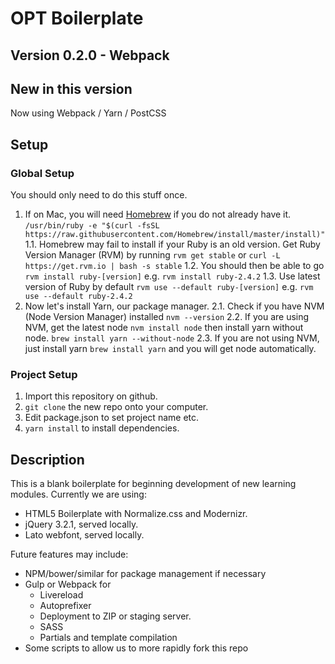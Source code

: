 # OPT Boilerplate
## Version 0.2.0 - Webpack

## New in this version
Now using Webpack / Yarn / PostCSS


## Setup
### Global Setup
You should only need to do this stuff once. 

1. If on Mac, you will need [Homebrew](https://brew.sh/) if you do not already have it. `/usr/bin/ruby -e "$(curl -fsSL https://raw.githubusercontent.com/Homebrew/install/master/install)"` 
1.1. Homebrew may fail to install if your Ruby is an old version. Get Ruby Version Manager (RVM) by running `rvm get stable` or `curl -L https://get.rvm.io | bash -s stable` 
1.2. You should then be able to go `rvm install ruby-[version]` e.g. `rvm install ruby-2.4.2` 
1.3. Use latest version of Ruby by default `rvm use --default ruby-[version]` e.g. `rvm use --default ruby-2.4.2`
2. Now let's install Yarn, our package manager.
2.1. Check if you have NVM (Node Version Manager) installed `nvm --version`
2.2. If you are using NVM, get the latest node `nvm install node` then install yarn without node. `brew install yarn --without-node`
2.3. If you are not using NVM, just install yarn `brew install yarn` and you will get node automatically.

### Project Setup
1. Import this repository on github.
2. `git clone` the new repo onto your computer.
3. Edit package.json to set project name etc. 
4. `yarn install` to install dependencies. 


## Description

This is a blank boilerplate for beginning development of new learning modules. Currently we are using:

- HTML5 Boilerplate with Normalize.css and Modernizr.
- jQuery 3.2.1, served locally.
- Lato webfont, served locally.

Future features may include:

- NPM/bower/similar for package management if necessary
- Gulp or Webpack for 
  - Livereload
  - Autoprefixer 
  - Deployment to ZIP or staging server.
  - SASS 
  - Partials and template compilation
- Some scripts to allow us to more rapidly fork this repo
